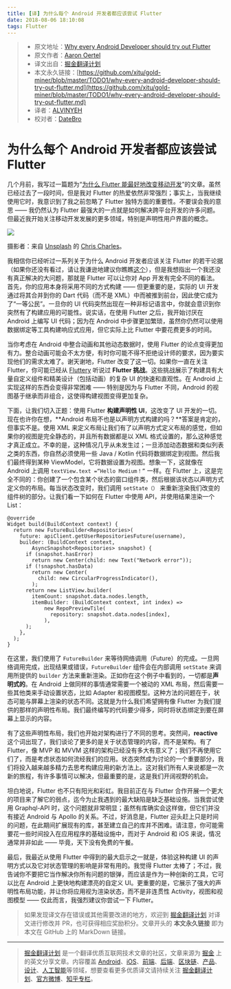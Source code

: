 ```yaml
---
title: [译] 为什么每个 Android 开发者都应该尝试 Flutter
date: 2018-08-06 18:10:08
tags: Flutter
---
```

> * 原文地址：[Why every Android Developer should try out Flutter](https://proandroiddev.com/why-every-android-developer-should-try-out-flutter-319ae710e97f)
> * 原文作者：[Aaron Oertel](https://proandroiddev.com/@aaronoe?source=post_header_lockup)
> * 译文出自：[掘金翻译计划](https://github.com/xitu/gold-miner)
> * 本文永久链接：[https://github.com/xitu/gold-miner/blob/master/TODO1/why-every-android-developer-should-try-out-flutter.md](https://github.com/xitu/gold-miner/blob/master/TODO1/why-every-android-developer-should-try-out-flutter.md)
> * 译者：[ALVINYEH](https://github.com/ALVINYEH)
> * 校对者：[DateBro](https://github.com/DateBro)

# 为什么每个 Android 开发者都应该尝试 Flutter

几个月前，我写过一篇题为“[为什么 Flutter 能最好地改变移动开发](https://juejin.im/post/5add65c46fb9a07aa541e97e)”的文章。虽然已经过去了一段时间，但是我对 Flutter 的热爱依然非常强烈；事实上，当我继续使用它时，我意识到了我之前忽略了 Flutter 独特方面的重要性。不要误会我的意思 —— 我仍然认为 Flutter 最强大的一点就是如何解决跨平台开发的许多问题。但最近我开始关注移动开发发展的更多领域，特别是声明性用户界面的概念。

![](https://cdn-images-1.medium.com/max/800/0*pV87QzKfowqgkEkd)

摄影者：来自 [Unsplash](https://unsplash.com?utm_source=medium&utm_medium=referral) 的 [Chris Charles](https://unsplash.com/@licole?utm_source=medium&utm_medium=referral)。

我相信你已经听过一系列关于为什么 Android 开发者应该关注 Flutter 的若干论据（如果你还没有看过，请让我谦逊地建议你瞧瞧[这个](https://proandroiddev.com/why-flutter-will-change-mobile-development-for-the-best-c249f71fa63c)），但是我想指出一个我还没有真正解决的大问题，那就是 Flutter 可以让你对 App 开发有完全不同的看法。首先，你的应用本身将采用不同的方式构建 —— 但更重要的是，实际的 UI 开发通过将其合并到你的 Dart 代码（而不是 XML）中而被推到前台，因此使它成为了“一等公民”。一旦你的 UI 代码突然出现在一种非标记语言中，你就会意识到你突然有了构建应用的可能性。说实话，在使用 Flutter 之后，我开始讨厌在 Android 上编写 UI 代码；因为在 Android 中步骤更加繁琐，虽然你仍然可以使用数据绑定等工具构建响应式应用，但它实际上比 Flutter 中要花费更多的时间。

当你考虑在 Android 中整合动画和其他动态数据时，使用 Flutter 的论点变得更加有力。整合动画可能会不太方便，有时你可能不得不拒绝设计师的要求，因为要实现他们的需求太难了。谢天谢地，Flutter 改变了这一切。如果你一直在关注 Flutter，你可能已经从 [Fluttery](https://medium.com/fluttery) 听说过 **Flutter 挑战**。这些挑战展示了构建具有大量自定义组件和精美设计（包括动画）的复杂 UI 的快速和直观性。在 Android 上实现这样的东西会变得非常困难 —— 特别是因为与 Flutter 不同，Android 的视图基于继承而非组合，这使得构建视图变得更加复杂。

下面，让我们切入正题：使用 Flutter **构建声明性 UI**，这改变了 UI 开发的一切。现在也许你在想，**Android 布局不也是以声明方式构建的吗？**答案是肯定的，但事实不是。使用 XML 来定义布局让我们有了以声明方式定义布局的感觉，但如果你的视图是完全静态的，并且所有数据都是以 XML 格式设置的，那么这种感觉才真正成立。不幸的是，这种情况几乎从未发生过；一旦添加动态数据和类似列表之类的东西，你自然必须使用一些 Java / Kotlin 代码将数据绑定到视图。然后我们最终得到某种 ViewModel，它将数据设置为视图。想象一下，这就像在 Android 上调用 `textView.text =“Hello Medium！”` 一样。在 Flutter 上，这是完全不同的：你创建了一个包含某个状态的窗口组件类，然后根据该状态以声明方式定义你的布局。每当状态改变时，我们调用 `setState（）` 来重新渲染我们改变的组件树的部分。让我们看一下如何在 Flutter 中使用 API，并使用结果渲染一个 List：

```
@override
Widget build(BuildContext context) {
  return new FutureBuilder<Repositories>(
    future: apiClient.getUserRepositoriesFuture(username),
    builder: (BuildContext context, 
        AsyncSnapshot<Repositories> snapshot) {
      if (snapshot.hasError)
        return new Center(child: new Text("Network error"));
      if (!snapshot.hasData)
        return new Center(
          child: new CircularProgressIndicator(),
        );
      return new ListView.builder(
        itemCount: snapshot.data.nodes.length,
        itemBuilder: (BuildContext context, int index) =>
            new RepoPreviewTile(
              repository: snapshot.data.nodes[index],
            ),
      );
    },
  );
}
```

在这里，我们使用了 `FutureBuilder` 来等待网络调用（Future）的完成。一旦网络调用完成，出现结果或错误，`FutureBuilder` 组件会在内部调用 `setState` 来调用所提供的 `builder` 方法来重新渲染。正如你在这个例子中看到的，一切都是**声明式的**。在 Android 上做同样的事情通常需要一个被动的 XML 布局，然后需要一些其他类来手动设置状态，比如 Adapter 和视图模型。这种方法的问题在于，状态可能与屏幕上渲染的状态不同。这就是为什么我们希望拥有像 Flutter 为我们提供的那样的声明性布局。我们最终编写的代码要少得多，同时将状态绑定到要在屏幕上显示的内容。

有了这些声明性布局，我们也开始对架构进行了不同的思考。突然间，**reactive** 这个词出现了，我们谈论了更多的是关于状态管理的内容，而不是架构。有了 Flutter，像 MVP 和 MVVM 这样的架构已经没有多大有意义了；我们不再使用它们了，而是考虑状态如何流经我们的应用。状态突然成为讨论的一个重要部分，我们将投入越来越多精力去思考构建应用的新方法上。这对我们所有人来说都是一次新的旅程，有许多事情可以解决，但最重要的是，这是我们开阔视野的机会。

坦白地说，Flutter 也不只有阳光和彩虹。我目前正在与 Flutter 合作开展一个更大的项目来了解它的弱点，迄今为止我遇到的最大缺陷是缺乏基础设施。当我尝试使用 Graphql-API 时，这个问题就非常明显；虽然有库确实会这样做，但它们并没有接近 Android 与 Apollo 的关系。不过，好消息是，Flutter 迎头赶上只是时间的问题，在此期间扩展现有的库，甚至建立自己的库并不困难。请注意，你可能需要花一些时间投入在应用程序的基础设施中，而对于 Android 和 iOS 来说，情况通常并非如此 —— 毕竟，天下没有免费的午餐。

最后，我最近从使用 Flutter 中得到的最大启示之一就是，体验这种构建 UI 的声明方式以及它对状态管理的影响是非常有用的。我觉得 Flutter 太棒了；不过，我告诫你不要把它当作解决你所有问题的银弹，而应该是作为一种创新的工具，它可以比在 Android 上更快地构建漂亮的自定义 UI。更重要的是，它展示了强大的声明性布局功能，并让你将应用视为渲染状态，而不是非连贯性 Activity，视图和视图模型 —— 仅此而言，我强烈建议你尝试一下 Flutter。

> 如果发现译文存在错误或其他需要改进的地方，欢迎到 [掘金翻译计划](https://github.com/xitu/gold-miner) 对译文进行修改并 PR，也可获得相应奖励积分。文章开头的 **本文永久链接** 即为本文在 GitHub 上的 MarkDown 链接。


---

> [掘金翻译计划](https://github.com/xitu/gold-miner) 是一个翻译优质互联网技术文章的社区，文章来源为 [掘金](https://juejin.im) 上的英文分享文章。内容覆盖 [Android](https://github.com/xitu/gold-miner#android)、[iOS](https://github.com/xitu/gold-miner#ios)、[前端](https://github.com/xitu/gold-miner#前端)、[后端](https://github.com/xitu/gold-miner#后端)、[区块链](https://github.com/xitu/gold-miner#区块链)、[产品](https://github.com/xitu/gold-miner#产品)、[设计](https://github.com/xitu/gold-miner#设计)、[人工智能](https://github.com/xitu/gold-miner#人工智能)等领域，想要查看更多优质译文请持续关注 [掘金翻译计划](https://github.com/xitu/gold-miner)、[官方微博](http://weibo.com/juejinfanyi)、[知乎专栏](https://zhuanlan.zhihu.com/juejinfanyi)。
